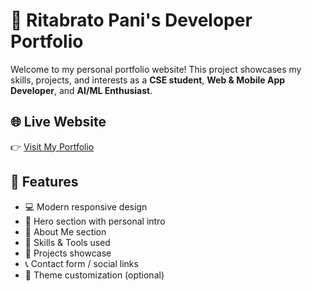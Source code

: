 # 💼 Ritabrato Pani's Developer Portfolio

Welcome to my personal portfolio website! This project showcases my skills, projects, and interests as a **CSE student**, **Web & Mobile App Developer**, and **AI/ML Enthusiast**.

## 🌐 Live Website

👉 [Visit My Portfolio]([https://your-portfolio-link-here.com](https://rjkrishna29.github.io/Portfolio/))  


## 🚀 Features

- 💻 Modern responsive design
- 👋 Hero section with personal intro
- 🧠 About Me section
- 🧰 Skills & Tools used
- 📂 Projects showcase
- 📞 Contact form / social links
- 🎨 Theme customization (optional)
